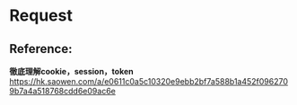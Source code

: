 # Request

## Reference:

**徹底理解cookie，session，token**
https://hk.saowen.com/a/e0611c0a5c10320e9ebb2bf7a588b1a452f0962709b7a4a518768cdd6e09ac6e
